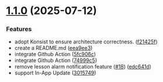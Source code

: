 # [1.1.0](https://github.com/swksysb1124/MyFitnessApp/compare/v1.0.0...v1.1.0) (2025-07-12)


### Features

* adopt Konsist to ensure architecture correctness. ([f21425f](https://github.com/swksysb1124/MyFitnessApp/commit/f21425f0606e31299f07fc1b153cddc8d44deac7))
* create a README.md ([eea9ee3](https://github.com/swksysb1124/MyFitnessApp/commit/eea9ee3e9f8449185912281f43a949e7f415a902))
* integrate Github Action ([5fc906c](https://github.com/swksysb1124/MyFitnessApp/commit/5fc906cd6ac565c0dd473e0e90cd6500ee53f02e))
* integrate Github Action ([74999c5](https://github.com/swksysb1124/MyFitnessApp/commit/74999c577c3d4c8bc05b5980f965ff0f71d8b09d))
* remove lesson alarm notification feature ([#18](https://github.com/swksysb1124/MyFitnessApp/issues/18)) ([edc641d](https://github.com/swksysb1124/MyFitnessApp/commit/edc641d7eeddfdf91b0fb7e6c37a8450309d9ebb))
* support In-App Update ([3015749](https://github.com/swksysb1124/MyFitnessApp/commit/30157492177570483893a0fae433ed48abac835f))
